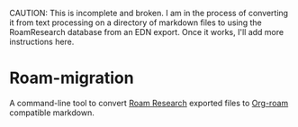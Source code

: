 CAUTION: This is incomplete and broken. I am in the process of converting it from text processing on a directory of markdown files to using the RoamResearch database from an EDN export. Once it works, I'll add more instructions here.


# Roam-migration

A command-line tool to convert [Roam Research](https://roamresearch.com/) exported files to [Org-roam](https://github.com/org-roam/org-roam) compatible markdown.

